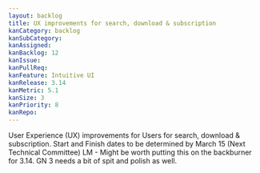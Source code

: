 ```yaml
---
layout: backlog
title: UX improvements for search, download & subscription
kanCategory: backlog
kanSubCategory:
kanAssigned:
kanBacklog: 12
kanIssue:
kanPullReq:
kanFeature: Intuitive UI
kanRelease: 3.14
kanMetric: 5.1
kanSize: 3
kanPriority: 8
kanRepo:
---
```

User Experience (UX) improvements for Users for search, download & subscription. Start and Finish dates to be determined by March 15 (Next Technical Committee) LM - Might be worth putting this on the backburner for 3.14. GN 3 needs a bit of spit and polish as well.
